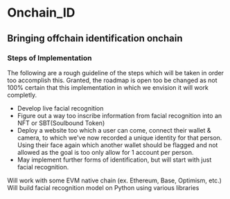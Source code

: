 # Onchain_ID

## Bringing offchain identification onchain

### Steps of Implementation
The following are a rough guideline of the steps which will be taken in order too accomplish this. Granted, the roadmap is open too be changed as not 100% certain that this implementation in which we envision it will work completly.

- Develop live facial recognition
- Figure out a way too inscribe information from facial recognition into an NFT or SBT(Soulbound Token)
- Deploy a website too which a user can come, connect their wallet & camera, to which we've now recorded a unique identity for that person. Using their face again which another wallet should be flagged and not allowed as the goal is too only allow for 1 account per person.
- May implement further forms of identification, but will start with just facial recognition.

Will work with some EVM native chain (ex. Ethereum, Base, Optimism, etc.) 
Will build facial recognition model on Python using various libraries

